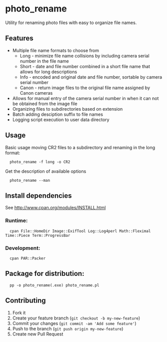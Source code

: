 # photo_rename

Utility for renaming photo files with easy to organize file names.

## Features

 * Multiple file name formats to choose from
   * Long  - minimize file name collisions by including camera serial number in the file name
   * Short - date and file number combined in a short file name that allows for long descriptions
   * Info  - encoded and original date and file number, sortable by camera serial number
   * Canon - return image files to the original file name assigned by Canon cameras
 * Allows for manual entry of the camera serial number in when it can not be obtained from the image file
 * Organizing files to subdirectories based on extension
 * Batch adding desciption suffix to file names
 * Logging script execution to user data directory

## Usage

Basic usage moving CR2 files to a subdirectory and renaming in the long format:

      photo_rename -f long -o CR2


Get the description of available options

      photo_rename --man



## Install dependencies

   See http://www.cpan.org/modules/INSTALL.html

### Runtime:

      cpan File::HomeDir Image::ExifTool Log::Log4perl Math::Fleximal Time::Piece Term::ProgressBar

### Development:

      cpan PAR::Packer


## Package for distribution:

      pp -o photo_rename(.exe) photo_rename.pl


## Contributing

1. Fork it
2. Create your feature branch (`git checkout -b my-new-feature`)
3. Commit your changes (`git commit -am 'Add some feature'`)
4. Push to the branch (`git push origin my-new-feature`)
5. Create new Pull Request


